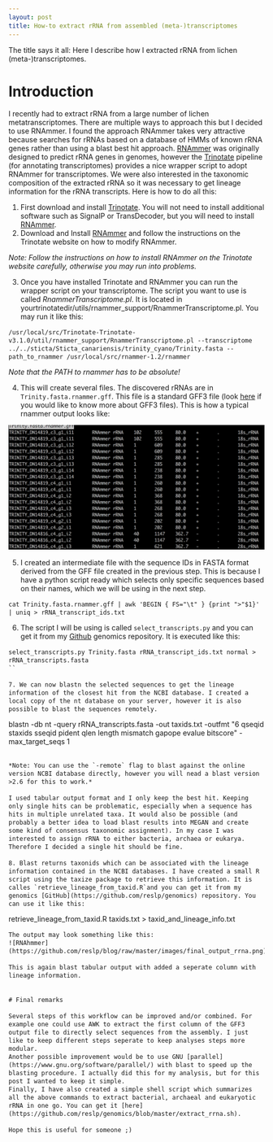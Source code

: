 ```yaml
---
layout: post
title: How-to extract rRNA from assembled (meta-)transcriptomes
---
```

The title says it all: Here I describe how I extracted rRNA from lichen (meta-)transcriptomes.

# Introduction

I recently had to extract rRNA from a large number of lichen metatranscriptomes. There are multiple ways to approach this but I decided to use RNAmmer. I found the approach RNAmmer takes very attractive because searches for rRNAs based on a database of HMMs of known rRNA genes rather than using a blast best hit approach. [RNAmmer](http://www.cbs.dtu.dk/cgi-bin/sw_request?rnammer) was originally designed to predict rRNA genes in genomes, however the [Trinotate](https://trinotate.github.io) pipeline (for annotating transcriptomes) provides a nice wrapper script to adopt RNAmmer for transcriptomes. We were also interested in the taxonomic composition of the extracted rRNA so it was necessary to get lineage information for the rRNA transcripts.
Here is how to do all this:

1. First download and install [Trinotate](https://trinotate.github.io). You will not need to install additional software such as SignalP or TransDecoder, but you will need to install [RNAmmer](http://www.cbs.dtu.dk/cgi-bin/sw_request?rnammer).
2. Download and Install [RNAmmer](http://www.cbs.dtu.dk/cgi-bin/sw_request?rnammer) and follow the instructions on the Trinotate website on how to modify RNAmmer.

*Note: Follow the instructions on how to install RNAmmer on the Trinotate website carefully, otherwise you may run into problems.*

3. Once you have installed Trinotate and RNAmmer you can run the wrapper script on your transcriptome. The script you want to use is called *RnammerTranscriptome.pl*. It is located in yourtrinotatedir/utils/rnammer_support/RnammerTranscriptome.pl. You may run it like this:

```
/usr/local/src/Trinotate-Trinotate-v3.1.0/util/rnammer_support/RnammerTranscriptome.pl --transcriptome ../../sticta/Sticta_canariensis/trinity_cyano/Trinity.fasta --path_to_rnammer /usr/local/src/rnammer-1.2/rnammer
```

*Note that the PATH to rnammer has to be absolute!*

4. This will create several files. The discovered rRNAs are in `Trinity.fasta.rnammer.gff`. This file is a standard GFF3 file (look [here](http://www.ensembl.org/info/website/upload/gff3.html) if you would like to know more about GFF3 files). This is how a typical rnammer output looks like:

![RNAhmmer](https://github.com/reslp/blog/raw/master/images/rnammer-output.png)

5. I created an intermediate file with the sequence IDs in FASTA format derived from the GFF file created in the previous step. This is because I have a python script ready which selects only specific sequences based on their names, which we will be using in the next step. 
```
cat Trinity.fasta.rnammer.gff | awk 'BEGIN { FS="\t" } {print ">"$1}' | uniq > rRNA_transcript_ids.txt
```

6. The script I will be using is called `select_transcripts.py` and you can get it from my [Github](https://github.com/reslp/genomics) genomics repository. It is executed like this: 
```
select_transcripts.py Trinity.fasta rRNA_transcript_ids.txt normal > rRNA_transcripts.fasta
``

7. We can now blastn the selected sequences to get the lineage information of the closest hit from the NCBI database. I created a local copy of the nt database on your server, however it is also possible to blast the sequences remotely.

```
blastn -db nt -query rRNA_transcripts.fasta -out taxids.txt -outfmt "6 qseqid staxids sseqid pident qlen length mismatch gapope evalue bitscore" -max_target_seqs 1
```

*Note: You can use the `-remote` flag to blast against the online version NCBI database directly, however you will nead a blast version >2.6 for this to work.*

I used tabular output format and I only keep the best hit. Keeping only single hits can be problematic, especially when a sequence has hits in multiple unrelated taxa. It would also be possible (and probably a better idea to load blast results into MEGAN and create some kind of consensus taxonomic assignment). In my case I was interested to assign rRNA to either bacteria, archaea or eukarya. Therefore I decided a single hit should be fine.

8. Blast returns taxonids which can be associated with the lineage information contained in the NCBI databases. I have created a small R script using the taxize package to retrieve this information. It is calles `retrieve_lineage_from_taxid.R`and you can get it from my genomics [GitHub](https://github.com/reslp/genomics) repository. You can use it like this: 

```
retrieve_lineage_from_taxid.R taxids.txt > taxid_and_lineage_info.txt
```
The output may look something like this:
![RNAhmmer](https://github.com/reslp/blog/raw/master/images/final_output_rrna.png)

This is again blast tabular output with added a seperate column with lineage information.


# Final remarks

Several steps of this workflow can be improved and/or combined. For example one could use AWK to extract the first column of the GFF3 output file to directly select sequences from the assembly. I just like to keep different steps seperate to keep analyses steps more modular. 
Another possible improvement would be to use GNU [parallel](https://www.gnu.org/software/parallel/) with blast to speed up the blasting procedure. I actually did this for my analysis, but for this post I wanted to keep it simple.
Finally, I have also created a simple shell script which summarizes all the above commands to extract bacterial, archaeal and eukaryotic rRNA in one go. You can get it [here](https://github.com/reslp/genomics/blob/master/extract_rrna.sh).

Hope this is useful for someone ;)


